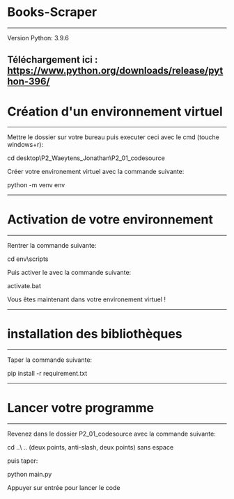 
# Books-Scraper

---
Version Python: 3.9.6 

Téléchargement ici : https://www.python.org/downloads/release/python-396/
---

# Création d'un environnement virtuel

---

Mettre le dossier sur votre bureau puis executer ceci avec le cmd (touche windows+r):

cd desktop\P2_Waeytens_Jonathan\P2_01_codesource

Créer votre environement virtuel avec la commande suivante:

python -m venv env

---

# Activation de votre environnement

---

Rentrer la commande suivante:

cd env\scripts


Puis activer le avec la commande suivante: 

activate.bat

Vous êtes maintenant dans votre environement virtuel !

---

# installation des bibliothèques

---

Taper la commande suivante:

pip install -r requirement.txt

---

# Lancer votre programme

---

Revenez dans le dossier P2_01_codesource avec la commande suivante:

cd ..\ .. (deux points, anti-slash, deux points) sans espace

puis taper:

python main.py 

Appuyer sur entrée pour lancer le code

